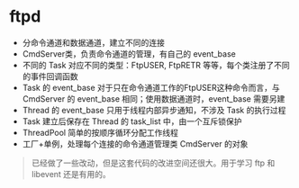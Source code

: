 # ftpd

- 分命令通道和数据通道，建立不同的连接
- CmdServer类，负责命令通道的管理，有自己的 event_base
- 不同的 Task 对应不同的类型：FtpUSER, FtpRETR 等等，每个类注册了不同的事件回调函数
- Task 的 event_base 对于只在命令通道工作的FtpUSER这种命令而言，与 CmdServer 的 event_base 相同；使用数据通道时，event_base 需要另建
- Thread 的 event_base 只用于线程内部异步通知，不涉及 Task 的执行过程
- Task 建立后保存在 Thread 的 task_list 中，由一个互斥锁保护
- ThreadPool 简单的按顺序循环分配工作线程
- 工厂+单例，处理每个连接的命令通道管理类 CmdServer 的对象


> 已经做了一些改动，但是这套代码的改进空间还很大。用于学习 ftp 和 libevent 还是有用的。